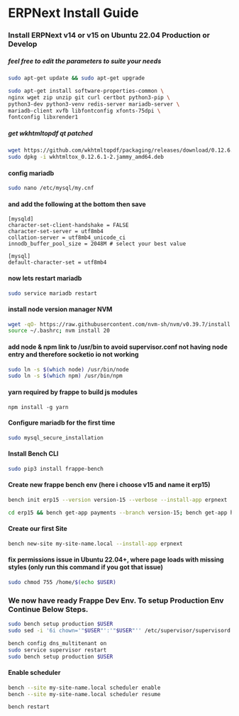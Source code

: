 # ERPNext Install Guide

### Install ERPNext v14 or v15 on Ubuntu 22.04 Production or Develop
##### feel free to edit the parameters to suite your needs
```bash
sudo apt-get update && sudo apt-get upgrade
```

```bash
sudo apt-get install software-properties-common \
nginx wget zip unzip git curl certbot python3-pip \
python3-dev python3-venv redis-server mariadb-server \
mariadb-client xvfb libfontconfig xfonts-75dpi \
fontconfig libxrender1
```

##### get wkhtmltopdf qt patched
```bash
wget https://github.com/wkhtmltopdf/packaging/releases/download/0.12.6.1-2/wkhtmltox_0.12.6.1-2.jammy_amd64.deb
sudo dpkg -i wkhtmltox_0.12.6.1-2.jammy_amd64.deb
```

#### config mariadb
```bash
sudo nano /etc/mysql/my.cnf
```

#### and add the following at the bottom then save
```text [mariadb]
[mysqld]
character-set-client-handshake = FALSE
character-set-server = utf8mb4
collation-server = utf8mb4_unicode_ci
innodb_buffer_pool_size = 2048M # select your best value

[mysql]
default-character-set = utf8mb4
```


#### now lets restart mariadb
```bash
sudo service mariadb restart
```

#### install node version manager NVM
```bash
wget -qO- https://raw.githubusercontent.com/nvm-sh/nvm/v0.39.7/install.sh | bash
source ~/.bashrc; nvm install 20
```

#### add node & npm link to /usr/bin to avoid supervisor.conf not having node entry and therefore socketio io not working
```bash
sudo ln -s $(which node) /usr/bin/node
sudo ln -s $(which npm) /usr/bin/npm
```

#### yarn required by frappe to build js modules
```
npm install -g yarn
```

#### Configure mariadb for the first time
```bash
sudo mysql_secure_installation
```

#### Install Bench CLI
```bash
sudo pip3 install frappe-bench
```

#### Create new frappe bench env (here i choose v15 and name it erp15)
```bash
bench init erp15 --version version-15 --verbose --install-app erpnext
```
```bash
cd erp15 && bench get-app payments --branch version-15; bench get-app hrms --branch version-15
```

#### Create our first Site
```bash
bench new-site my-site-name.local --install-app erpnext
```

#### fix permissions issue in Ubuntu 22.04+, where page loads with missing styles (only run this command if you got that issue)
```bash
sudo chmod 755 /home/$(echo $USER)
```


### We now have ready Frappe Dev Env. To setup Production Env Continue Below Steps.


```bash
sudo bench setup production $USER
sudo sed -i '6i chown='"$USER"':'"$USER"'' /etc/supervisor/supervisord.conf
```
```bash
bench config dns_multitenant on
sudo service supervisor restart
sudo bench setup production $USER
```
#### Enable scheduler
```bash
bench --site my-site-name.local scheduler enable
bench --site my-site-name.local scheduler resume
```
```bash
bench restart
```
